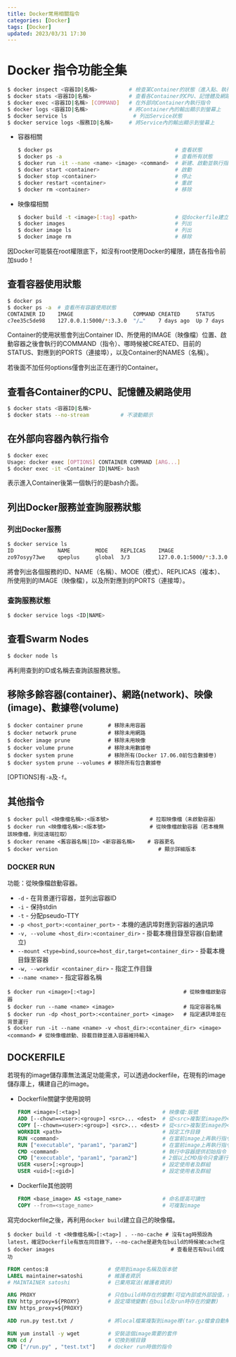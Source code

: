 ```yaml
---
title: Docker常用相關指令
categories: [Docker]
tags: [Docker]
updated: 2023/03/31 17:30
---
```


# Docker 指令功能全集

```bash
$ docker inspect <容器ID|名稱>          # 檢查某Container的狀態（進入點、執行狀態及其他詳細資料）
$ docker stats <容器ID|名稱>            # 查看各Container的CPU、記憶體及網路使用
$ docker exec <容器ID|名稱> [COMMAND]   # 在外部向Container內執行指令
$ docker logs <容器ID|名稱>             # 將Container內的輸出顯示到螢幕上
$ docker service ls                     # 列出Service狀態
$ docker service logs <服務ID|名稱>     # 將Service內的輸出顯示到螢幕上
```

- 容器相關
  
  ```bash
  $ docker ps                                       # 查看狀態
  $ docker ps -a                                    # 查看所有狀態
  $ docker run -it --name <name> <image> <command>  # 新建、啟動並執行指令
  $ docker start <container>                        # 啟動
  $ docker stop <container>                         # 停止
  $ docker restart <container>                      # 重啟
  $ docker rm <container>                           # 移除
  ```

- 映像檔相關
  ```bash
  $ docker build -t <image>[:tag] <path>            # 從dockerfile建立
  $ docker images                                   # 列出
  $ docker image ls                                 # 列出
  $ docker image rm                                 # 移除
  ```

因Docker可能裝在root權限底下，如沒有root使用Docker的權限，請在各指令前加sudo！

## 查看容器使用狀態

```bash
$ docker ps
$ docker ps -a  # 查看所有容器使用狀態
CONTAINER ID    IMAGE                   COMMAND CREATED     STATUS      PORTS                               NAMES
c7ee35c5de98    127.0.0.1:5000/*:3.3.0  "/…"    7 days ago  Up 7 days   0.0.0.0:8002->8000/tcp, :::8002->8000/tcp  qpesums_web
```

Container的使用狀態會列出Container ID、所使用的IMAGE（映像檔）位置、啟動容器之後會執行的COMMAND（指令）、哪時候被CREATED、目前的STATUS、對應到的PORTS（連接埠），以及Container的NAMES（名稱）。

若後面不加任何options僅會列出正在運行的Container。

## 查看各Container的CPU、記憶體及網路使用

```bash
$ docker stats <容器ID|名稱>
$ docker stats --no-stream          # 不滾動顯示
```

## 在外部向容器內執行指令

```bash
$ docker exec
Usage: docker exec [OPTIONS] CONTAINER COMMAND [ARG...]
$ docker exec -it <Container ID|NAME> bash
```

表示進入Container後第一個執行的是bash介面。

## 列出Docker服務並查詢服務狀態
### 列出Docker服務

```bash
$ docker service ls
ID              NAME        MODE    REPLICAS    IMAGE                   PORTS
zo97osyy73we    qpeplus     global  3/3         127.0.0.1:5000/*:3.3.0  *:8000->8000/tcp
```

將會列出各個服務的ID、NAME（名稱）、MODE（模式）、REPLICAS（複本）、所使用到的IMAGE（映像檔），以及所對應到的PORTS（連接埠）。

### 查詢服務狀態

```bash
$ docker service logs <ID|NAME>
```

## 查看Swarm Nodes

```bash
$ docker node ls
```

再利用查到的ID或名稱去查詢該服務狀態。

## 移除多餘容器(container)、網路(network)、映像(image)、數據卷(volume)

```console
$ docker container prune        # 移除未用容器
$ docker network prune          # 移除未用網路
$ docker image prune            # 移除未用映像
$ docker volume prune           # 移除未用數據卷
$ docker system prune           # 移除所有(Docker 17.06.0前包含數據卷)
$ docker system prune --volumes # 移除所有包含數據卷
```

[OPTIONS]有`-a`及`-f`。

## 其他指令

```console
$ docker pull <映像檔名稱>:<版本號>             # 拉取映像檔（未啟動容器）
$ docker run <映像檔名稱>:<版本號>              # 從映像檔啟動容器（若本機無該映像檔，則從遠端拉取）
$ docker rename <舊容器名稱|ID> <新容器名稱>    # 容器更名
$ docker version                                # 顯示詳細版本
```

### DOCKER RUN

功能：從映像檔啟動容器。

- `-d` - 在背景運行容器，並列出容器ID
- `-i` - 保持stdin
- `-t` - 分配pseudo-TTY
- `-p <host_port>:<container_port>` - 本機的通訊埠對應到容器的通訊埠
- `-v, --volume <host_dir>:<container_dir>` - 掛載本機目錄至容器(自動建立)
- `--mount <type=bind,source=host_dir,target=container_dir>` - 掛載本機目錄至容器
- `-w, --workdir <container_dir>` - 指定工作目錄
- `--name <name>` - 指定容器名稱

```console
$ docker run <image>[:<tag>]                            # 從映像檔啟動容器
$ docker run --name <name> <image>                      # 指定容器名稱
$ docker run -dp <host_port>:<container_port> <image>   # 指定通訊埠並在背景運行
$ docker run -it --name <name> -v <host_dir>:<container_dir> <image> <command> # 從映像檔啟動、掛載目錄並進入容器維持輸入
```

## DOCKERFILE

若現有的image儲存庫無法滿足功能需求，可以透過dockerfile，在現有的image儲存庫上，構建自己的image。

- Dockerfile關鍵字使用說明
  ```dockerfile
  FROM <image>[:<tag>]                          # 映像檔:版號
  ADD [--chown=<user>:<group>] <src>... <dest>  # 從<src>複製至image的<dest>處(支援從遠端下載，tar.gz檔自動解壓縮)
  COPY [--chown=<user>:<group>] <src>... <dest> # 從<src>複製至image的<dest>處(僅支援本地複製)
  WORKDIR <path>                                # 設定工作目錄
  RUN <command>                                 # 在當前image上再執行指令並提交結果
  RUN ["executable", "param1", "param2"]        # 在當前image上再執行指令並提交結果
  CMD <command>                                 # 執行中容器提供初始指令
  CMD ["executable", "param1", "param2"]        # 2個以上CMD指令只會運行最後1個
  USER <user>[:<group>]                         # 設定使用者及群組
  USER <uid>[:<gid>]                            # 設定使用者及群組
  ```

- Dockerfile其他說明
  ```dockerfile
  FROM <base_image> AS <stage_name>             # 命名提高可讀性
  COPY --from=<stage_name>                      # 可複製image
  ```

寫完dockerfile之後，再利用`docker build`建立自己的映像檔。
```console
$ docker build -t <映像檔名稱>[:<tag>] . --no-cache # 沒有tag時預設為latest，確定Dockerfile有放在同目錄下，--no-cache是避免在build的時候被cache住
$ docker images                                     # 查看是否有build成功
```

```dockerfile
FROM centos:8                   # 使用到image名稱及版本號
LABEL maintainer=satoshi        # 維護者資訊
# MAINTAINER satoshi            # 已棄用寫法(維護者資訊)

ARG PROXY                       # 只在build時存在的變數(可從內部或外部設值，例如：docker build --build-arg PROXY=http://proxy.xxx.com.tw/:1234 .)
ENV http_proxy=${PROXY}         # 設定環境變數(在build及run時存在的變數)
ENV https_proxy=${PROXY}

ADD run.py test.txt /           # 將local檔案複製到image裡(tar.gz檔會自動解壓縮)

RUN yum install -y wget         # 安裝這個image需要的套件
RUN cd /                        # 切換到根目錄
CMD ["/run.py" , "test.txt"]    # docker run時做的指令
```
